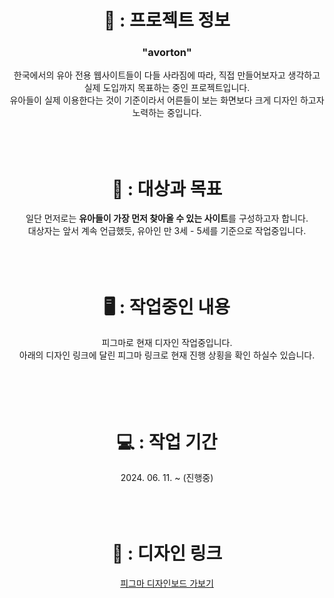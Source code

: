 <div align="center">
  <h1>🍼 : 프로젝트 정보</h1>
  <h3>"avorton"</h3>
  한국에서의 유아 전용 웹사이트들이 다들 사라짐에 따라, 직접 만들어보자고 생각하고 실제 도입까지 목표하는 중인 프로젝트입니다.<br>
  유아들이 실제 이용한다는 것이 기준이라서 어른들이 보는 화면보다 크게 디자인 하고자 노력하는 중입니다.
  <br>
  <br>
  <br>
  <br>
  <h1>💭 : 대상과 목표</h1>
  일단 먼저로는 <b>유아들이 가장 먼저 찾아올 수 있는 사이트</b>를 구성하고자 합니다.<br>
  대상자는 앞서 계속 언급했듯, 유아인 만 3세 - 5세를 기준으로 작업중입니다.
  <br>
  <br>
  <br>
  <br>
  <h1>🖥️ : 작업중인 내용</h1>
  피그마로 현재 디자인 작업중입니다.<br>
  아래의 디자인 링크에 달린 피그마 링크로 현재 진행 상횡을 확인 하실수 있습니다.<br>
  <br>
  <br>
  <br>
  <br>
  <h1>💻 : 작업 기간</h1>
  2024. 06. 11. ~ (진행중)
  <br>
  <br>
  <br>
  <br>
  <h1>🌷 : 디자인 링크</h1>
  <a href="https://www.figma.com/design/i5l8ALCqu3KN7zusmcoGU7/Avorton-site-design?node-id=0-1&t=7EmgRoWlv70Sk71p-1">피그마 디자인보드 가보기</a>
</div>

